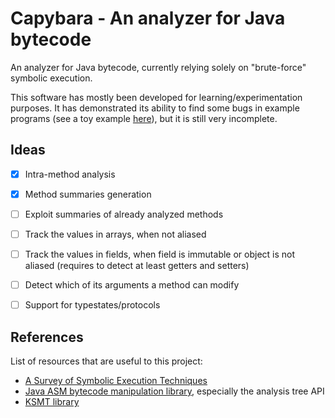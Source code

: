 # Capybara - An analyzer for Java bytecode

An analyzer for Java bytecode, currently relying solely on "brute-force" symbolic execution.

This software has mostly been developed for learning/experimentation purposes. It has demonstrated its ability to find some bugs in example programs 
(see a toy example [here](src/test/resources/testprojects/TargetedTestCases/src/main/java/Foo.java)), but it is still very incomplete.


## Ideas

- [x] Intra-method analysis
- [x] Method summaries generation
- [ ] Exploit summaries of already analyzed methods
- [ ] Track the values in arrays, when not aliased
- [ ] Track the values in fields, when field is immutable or object is not aliased (requires to detect at least getters and setters)
- [ ] Detect which of its arguments a method can modify
- [ ] Support for typestates/protocols


## References

List of resources that are useful to this project:

- [A Survey of Symbolic Execution Techniques](https://arxiv.org/pdf/1610.00502)
- [Java ASM bytecode manipulation library](https://asm.ow2.io/), especially the analysis tree API
- [KSMT library](https://ksmt.io/)
